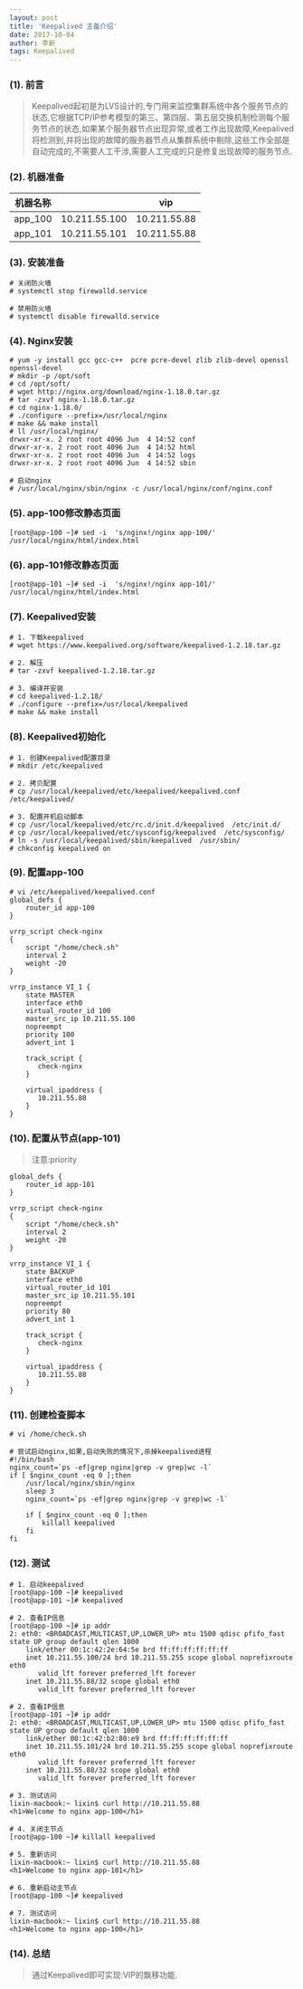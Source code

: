 ```yaml
---
layout: post
title: 'Keepalived 主备介绍'
date: 2017-10-04
author: 李新
tags: Keepalived
---
```


### (1). 前言
> Keepalived起初是为LVS设计的,专门用来监控集群系统中各个服务节点的状态,它根据TCP/IP参考模型的第三、第四层、第五层交换机制检测每个服务节点的状态,如果某个服务器节点出现异常,或者工作出现故障,Keepalived将检测到,并将出现的故障的服务器节点从集群系统中剔除,这些工作全部是自动完成的,不需要人工干涉,需要人工完成的只是修复出现故障的服务节点.

### (2). 机器准备

|  机器名称   |                 |    vip           |
|  ----      |      ----       |   ----           |
| app_100    | 10.211.55.100   |   10.211.55.88   |
| app_101    | 10.211.55.101   |   10.211.55.88   |

### (3). 安装准备
```
# 关闭防火墙
# systemctl stop firewalld.service

# 禁用防火墙
# systemctl disable firewalld.service
```
### (4). Nginx安装
```
# yum -y install gcc gcc-c++  pcre pcre-devel zlib zlib-devel openssl openssl-devel
# mkdir -p /opt/soft
# cd /opt/soft/
# wget http://nginx.org/download/nginx-1.18.0.tar.gz
# tar -zxvf nginx-1.18.0.tar.gz
# cd nginx-1.18.0/
# ./configure --prefix=/usr/local/nginx
# make && make install
# ll /usr/local/nginx/
drwxr-xr-x. 2 root root 4096 Jun  4 14:52 conf
drwxr-xr-x. 2 root root 4096 Jun  4 14:52 html
drwxr-xr-x. 2 root root 4096 Jun  4 14:52 logs
drwxr-xr-x. 2 root root 4096 Jun  4 14:52 sbin

# 启动nginx
# /usr/local/nginx/sbin/nginx -c /usr/local/nginx/conf/nginx.conf
```
### (5). app-100修改静态页面
```
[root@app-100 ~]# sed -i  's/nginx!/nginx app-100/' /usr/local/nginx/html/index.html
```
### (6). app-101修改静态页面
```
[root@app-101 ~]# sed -i  's/nginx!/nginx app-101/' /usr/local/nginx/html/index.html
```
### (7). Keepalived安装
```
# 1. 下载keepalived
# wget https://www.keepalived.org/software/keepalived-1.2.18.tar.gz

# 2. 解压
# tar -zxvf keepalived-1.2.18.tar.gz

# 3. 编译并安装
# cd keepalived-1.2.18/
# ./configure --prefix=/usr/local/keepalived
# make && make install
```
### (8). Keepalived初始化
```
# 1. 创建Keepalived配置目录
# mkdir /etc/keepalived

# 2. 拷贝配置
# cp /usr/local/keepalived/etc/keepalived/keepalived.conf  /etc/keepalived/

# 3. 配置开机启动脚本
# cp /usr/local/keepalived/etc/rc.d/init.d/keepalived  /etc/init.d/
# cp /usr/local/keepalived/etc/sysconfig/keepalived  /etc/sysconfig/
# ln -s /usr/local/keepalived/sbin/keepalived  /usr/sbin/
# chkconfig keepalived on
```
### (9). 配置app-100
```
# vi /etc/keepalived/keepalived.conf
global_defs {
    router_id app-100
}

vrrp_script check-nginx
{
    script "/home/check.sh"
    interval 2
    weight -20
}

vrrp_instance VI_1 {
    state MASTER
    interface eth0
    virtual_router_id 100
    master_src_ip 10.211.55.100
    nopreempt
    priority 100
    advert_int 1

    track_script {
       check-nginx
    }

    virtual_ipaddress {
       10.211.55.88
    }
}
```
### (10). 配置从节点(app-101)
> 注意:priority   

```
global_defs {
    router_id app-101
}

vrrp_script check-nginx
{
    script "/home/check.sh"
    interval 2
    weight -20
}

vrrp_instance VI_1 {
    state BACKUP
    interface eth0
    virtual_router_id 101
    master_src_ip 10.211.55.101
    nopreempt
    priority 80
    advert_int 1

    track_script {
       check-nginx
    }

    virtual_ipaddress {
       10.211.55.88
    }
}
```
### (11). 创建检查脚本
```
# vi /home/check.sh

# 尝试启动nginx,如果,启动失败的情况下,杀掉keepalived进程
#!/bin/bash
nginx_count=`ps -ef|grep nginx|grep -v grep|wc -l`
if [ $nginx_count -eq 0 ];then
    /usr/local/nginx/sbin/nginx
    sleep 3
    nginx_count=`ps -ef|grep nginx|grep -v grep|wc -l`

    if [ $nginx_count -eq 0 ];then
        killall keepalived
    fi
fi
```
### (12). 测试
```
# 1. 启动keepalived
[root@app-100 ~]# keepalived
[root@app-101 ~]# keepalived

# 2. 查看IP信息
[root@app-100 ~]# ip addr
2: eth0: <BROADCAST,MULTICAST,UP,LOWER_UP> mtu 1500 qdisc pfifo_fast state UP group default qlen 1000
    link/ether 00:1c:42:2e:64:5e brd ff:ff:ff:ff:ff:ff
    inet 10.211.55.100/24 brd 10.211.55.255 scope global noprefixroute eth0
       valid_lft forever preferred_lft forever
    inet 10.211.55.88/32 scope global eth0
       valid_lft forever preferred_lft forever

# 2. 查看IP信息
[root@app-101 ~]# ip addr
2: eth0: <BROADCAST,MULTICAST,UP,LOWER_UP> mtu 1500 qdisc pfifo_fast state UP group default qlen 1000
    link/ether 00:1c:42:b2:80:e9 brd ff:ff:ff:ff:ff:ff
    inet 10.211.55.101/24 brd 10.211.55.255 scope global noprefixroute eth0
       valid_lft forever preferred_lft forever
    inet 10.211.55.88/32 scope global eth0
       valid_lft forever preferred_lft forever

# 3. 测试访问
lixin-macbook:~ lixin$ curl http://10.211.55.88
<h1>Welcome to nginx app-100</h1>

# 4. 关闭主节点
[root@app-100 ~]# killall keepalived

# 5. 重新访问
lixin-macbook:~ lixin$ curl http://10.211.55.88
<h1>Welcome to nginx app-101</h1>

# 6. 重新启动主节点
[root@app-100 ~]# keepalived

# 7. 测试访问
lixin-macbook:~ lixin$ curl http://10.211.55.88
<h1>Welcome to nginx app-100</h1>
```
### (14). 总结
> 通过Keepalived即可实现:VIP的飘移功能.